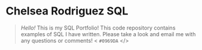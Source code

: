 # Chelsea Rodriguez SQL
> <em> Hello! </em>
This is my SQL Portfolio! This code repository contains examples of SQL I have written. Please take a look and email me with any questions or comments! 
< `#0969DA` </>
